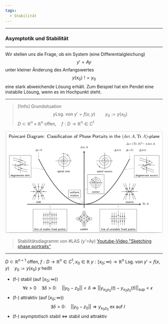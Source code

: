 ```yaml
---
tags:
  - Stabilität
---
```

---
### Asymptotik und Stabilität
---
Wir stellen uns die Frage, ob ein System (eine Differentialgleichung) 
$$y'=Ay$$
unter kleiner Änderung des Anfangswertes
$$y(x_{0})\,\,!= y_{0}$$
eine stark abweichende Lösung erhält. Zum Beispiel hat ein Pendel eine instabile Lösung, wenn es im Hochpunkt steht.

---
>[!info] Grundsituation
>$$y\text{Lsg. von }y'=f(x,y)\qquad y_{0}:=y(x_{0})$$
>$D\subset \mathbb{R}^{n}\times\mathbb{R}^{n} \text{ offen}, \quad f:D\to \mathbb{R}^{n}\in C^{1}$


![alt text](Bilder/poincare_diagram.png)
>Stabilitätsdiagramm von #LAS (y'=Ay)
>[Youtube-Video "Sketching phase portraits"](https://youtu.be/dpbRUQ-5YWc?si=RUVXktmzVDl8H8ZY)

---
$D\subset \mathbb{R}^{n+1}$ offen, $f:D\to \mathbb{R}^{n} \in C^{1},x_{0}\in \mathbb{R}$
$y:[x_{0};\infty)\to \mathbb{R}^{n}$ Lsg. von $y'=f(x,y) \quad y_{0}:=y(x_{0})$
$y$ heißt
- (f-) stabil (auf $[x_{0};\infty)$)
$$\forall\epsilon>0\quad\exists\delta>0:\quad||y_{0}-z_{0}||<\delta\Rightarrow||y_{x_{0}y_{0}}(t)-y_{x_{0}z_{0}}(t)||_\text{sup}<\epsilon$$
- (f-) attraktiv (auf $[x_{0};\infty)$)
$$\exists\delta>0:\quad||y_{0}-z_{0}||\Rightarrow y_{x_{0}z_{0}}\text{ ex auf }I$$
- (f-) asymptotisch stabil $\Leftrightarrow$ stabil und attraktiv

